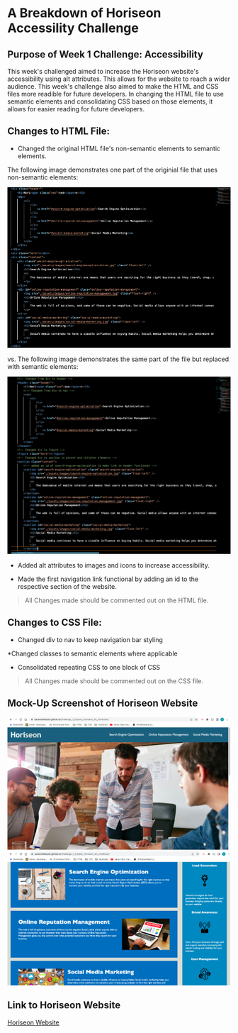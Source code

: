 # A Breakdown of Horiseon Accessility Challenge

## Purpose of Week 1 Challenge: Accessibility
This week's challenged aimed to increase the Horiseon website's accessibility using alt attributes. This allows for the website to reach a wider audience. This week's challenge also aimed to make the HTML and CSS files more readible for future developers. In changing the HTML file to use semantic elements and consolidating CSS based on those elements, it allows for easier reading for future developers. 

## Changes to HTML File: 
* Changed the original HTML file's non-semantic elements to semantic elements.  

The following image demonstrates one part of the originial file that uses non-semantic elements:

![Image of index.html with non-semantic div elements](./images/Non-semantic_Elements.png)

vs. The following image demonstrates the same part of the file but replaced with semantic elements: 

![Image of index.html with semantic elements](./images/Semantic_Elements.png)

* Added alt attributes to images and icons to increase accessibility. 

* Made the first navigation link functional by adding an id to the respective section of the website.

>All Changes made should be commented out on the HTML file.

## Changes to CSS File: 

* Changed div to nav to keep navigation bar styling

*Changed classes to semantic elements where applicable

* Consolidated repeating CSS to one block of CSS

> All Changes made should be commented out on the CSS file. 

## Mock-Up Screenshot of Horiseon Website
![Screenshot of deployed Horiseon Website](./images/Horiseon_Website1.png)
![Screenshot of deployed Horiseon Website](./images/Horiseon_Website2.png)
## Link to Horiseon Website
[Horiseon Website](https://savannahfausto.github.io/Challenge_1_Explore_Horiseon_Alt_Attributes/)


